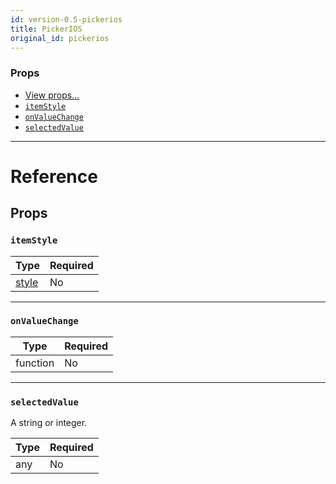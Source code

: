 ```yaml
---
id: version-0.5-pickerios
title: PickerIOS
original_id: pickerios
---
```


### Props

- [View props...](view.md#props)
- [`itemStyle`](pickerios.md#itemstyle)
- [`onValueChange`](pickerios.md#onvaluechange)
- [`selectedValue`](pickerios.md#selectedvalue)






---

# Reference

## Props

### `itemStyle`



| Type | Required |
| - | - |
| [style](text-style-props.md) | No |




---

### `onValueChange`



| Type | Required |
| - | - |
| function | No |




---

### `selectedValue`

A string or integer.

| Type | Required |
| - | - |
| any | No |







